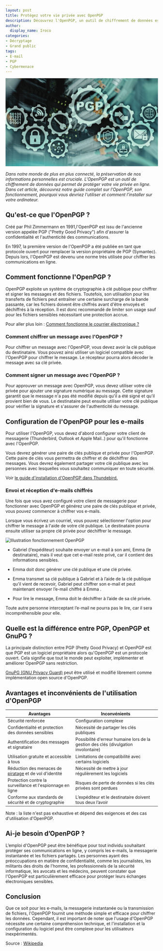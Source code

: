 ```yaml
---
layout: post
title: Protégez votre vie privée avec OpenPGP
description: Découvrez l'OpenPGP, un outil de chiffrement de données essentiel pour préserver votre vie privée en ligne. Apprenez-en plus dans notre guide complet. 
author:
  display_name: Iroco
categories:
- Décryptage
- Grand public
tags:
- E-mail
- PGP
- Cybermenace
---
```

![Illustration de l'article](/images/PGP/PGP.png)

*Dans notre monde de plus en plus connecté, la préservation de nos informations personnelles est cruciale. L'OpenPGP est un outil de chiffrement de données qui permet de protéger votre vie privée en ligne. Dans cet article, découvrez notre guide complet sur l'OpenPGP, son fonctionnement, pourquoi vous devriez l'utiliser et comment l'installer sur votre ordinateur.*

## Qu'est-ce que l'OpenPGP ?

 Créé par Phil Zimmermann en 1991,l'OpenPGP est issu de l'ancienne version appelée PGP ("Pretty Good Privacy") afin d'assurer la confidentialité et l'authenticité des communications. 
 
 En 1997, la première version de l'OpenPGP a été publiée en tant que protocole ouvert pour remplacer la version propriétaire de PGP (Symantec). Depuis lors, l'OpenPGP est devenu une norme très utilisée pour chiffrer les communications en ligne.

## Comment fonctionne l'OpenPGP ?

OpenPGP exploite un système de cryptographie à clé publique pour chiffrer et signer les messages et des fichiers. Toutefois, 
son utilisation pour les transferts de fichiers peut entraîner une certaine surcharge de la bande passante, car les fichiers doivent être chiffrés avant d'être envoyés et déchiffrés à la réception. Il est donc recommandé de limiter son usage sauf pour les fichiers sensibles nécessitant une protection accrue.

Pour aller plus loin : [Comment fonctionne le courrier électronique ?](https://blog.iroco.co/comment-fonctionne-le-courrier-%C3%A9lectronique/)
### Comment chiffrer un message avec l'OpenPGP ?

Pour chiffrer un message avec l'OpenPGP, vous devez avoir la clé publique du destinataire. Vous pouvez ainsi utiliser un logiciel compatible avec l'OpenPGP pour chiffrer le message. Le récepteur pourra alors décoder le message avec sa clé privée.

### Comment signer un message avec l'OpenPGP ?

Pour approuver un message avec OpenPGP, vous devez utiliser votre clé privée pour ajouter une signature numérique au message. Cette signature garantit que le message n'a pas été modifié depuis qu'il a été signé et qu'il provient bien de vous. Le destinataire peut ensuite utiliser votre clé publique pour vérifier la signature et s'assurer de l'authenticité du message.

## Configuration de l'OpenPGP pour les e-mails

Pour utiliser l'OpenPGP, vous devez d'abord configurer votre client de messagerie (Thunderbird, Outlook et Apple Mail..) pour qu'il fonctionne avec l'OpenPGP.

Vous devrez générer une paire de clés publique et privée pour l'OpenPGP. Cette paire de clés vous permettra de chiffrer et de déchiffrer des messages. Vous devrez également partager votre clé publique avec les personnes avec lesquelles vous souhaitez communiquer en toute sécurité.

Voir [le guide d'installation d'OpenPGP dans Thundebird.](https://support.mozilla.org/fr/kb/openpgp-thunderbird-guide-faq) 

### Envoi et réception d'e-mails chiffrés

Une fois que vous avez configuré votre client de messagerie pour fonctionner avec OpenPGP et générez une paire de clés publique et privée, vous pouvez commencer à chiffrer vos e-mails.

Lorsque vous écrivez un courriel, vous pouvez sélectionner l'option pour chiffrer le message à l'aide de votre clé publique. Le destinataire pourra ensuite utiliser sa propre clé privée pour déchiffrer le message.

![Illustration fonctionnement OpenPGP](/images/PGP/schéma-fonctionnement-OpenPGP.png) 

* Gabriel (l’expéditeur) souhaite envoyer un e-mail à son ami, Emma (le destinataire), mais il veut que cet e-mail reste privé, car il contient des informations sensibles. 

* Emma doit donc générer une clé publique et une clé privée. 

* Emma transmet sa clé publique à Gabriel et à l’aide de la clé publique qu’il vient de recevoir, Gabriel peut chiffrer son e-mail et peut maintenant envoyer l’e-mail chiffré à Emma .

* Pour lire le message, Emma doit le déchiffrer à l’aide de sa clé privée. 

Toute autre personne interceptant l’e-mail ne pourra pas le lire, car il sera incompréhensible pour elle.

## Quelle est la différence entre PGP, OpenPGP et GnuPG ?

La principale distinction entre PGP (Pretty Good Privacy) et OpenPGP est que PGP est un logiciel propriétaire alors qu'OpenPGP est un protocole ouvert. Cela signifie que tout le monde peut exploiter, implémenter et améliorer OpenPGP sans restriction. 

[GnuPG (GNU Privacy Guard)](https://gnupg.org/) peut être utilisé et modifié librement comme implémentation open source d'OpenPGP.

## Avantages et inconvénients de l'utilisation d'OpenPGP

| Avantages | Inconvénients |
| --------------- |--------------- |
| Sécurité renforcée |  Configuration complexe | 
| Confidentialité et protection des données sensibles | Nécessité de partager les clés publiques | 
| Authentification des messages et signataire | Possibilité d'erreur humaine lors de la gestion des clés (divulgation involontaire) |     
| Utilisation gratuite et accessible à tous | Limitations de compatibilité avec certains logiciels | 
| Réduction des menaces de [piratage](https://blog.iroco.co/phishing/) et de vol d'identité | Nécessité de mettre à jour régulièrement les logiciels | 
| Protection contre la surveillance et l'espionnage en ligne | Risques de perte de données si les clés privées sont perdues | 
| Conforme aux standards de sécurité et de cryptographie | L’expéditeur et le destinataire doivent tous deux l’avoir | 

Note : la liste n'est pas exhaustive et dépend des exigences et des cas d'utilisation d'OpenPGP.

## Ai-je besoin d’OpenPGP ?

L’emploi d'OpenPGP peut être bénéfique pour tout individu souhaitant protéger ses communications en ligne, y compris les e-mails, la messagerie instantanée et les fichiers partagés. Les personnes ayant des préoccupations en matière de confidentialité, comme les journalistes, les militants des droits de l'homme, les professionnels de la sécurité informatique, les avocats et les médecins, peuvent constater que l'OpenPGP est particulièrement efficace pour protéger leurs échanges électroniques sensibles.

## Conclusion 

Que ce soit pour les e-mails, la messagerie instantanée ou la transmission de fichiers, l'OpenPGP fournit une méthode simple et efficace pour chiffrer les données. Cependant, il est important de noter que l'usage d'OpenPGP nécessite une certaine compréhension technique, et l'installation et la configuration du logiciel peut être complexe pour les utilisateurs inexpérimentés.

Source : [Wikipedia](https://fr.wikipedia.org/wiki/Pretty_Good_Privacy) 
